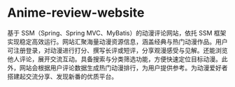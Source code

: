 # Anime-review-website
基于 SSM（Spring、Spring MVC、MyBatis）的动漫评论网站，依托 SSM 框架实现稳定高效运行。网站汇聚海量动漫资源信息，涵盖经典与热门动漫作品。用户可注册登录，对动漫进行打分、撰写长评或短评，分享观漫感受与见解。还能浏览他人评论，展开交流互动。具备搜索与分类筛选功能，方便快速定位目标动漫。此外，网站会根据用户评论数据生成热门动漫排行，为用户提供参考。为动漫爱好者搭建起交流分享、发现新番的优质平台。 
